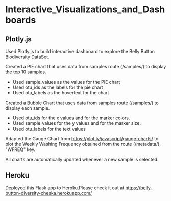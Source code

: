 # Interactive_Visualizations_and_Dashboards

## Plotly.js

Used Plotly.js to build interactive dashboard to explore the Belly Button Biodiversity DataSet.

Created a PIE chart that uses data from samples route (/samples/<sample>) to display the top 10 samples.
- Used sample_values as the values for the PIE chart
- Used otu_ids as the labels for the pie chart
- Used otu_labels as the hovertext for the chart

Created a Bubble Chart that uses data from samples route (/samples/<sample>) to display each sample.
- Used otu_ids for the x values and for the marker colors.
- Used sample_values for the y values and for the marker size.
- Used otu_labels for the text values

Adapted the Gauge Chart from https://plot.ly/javascript/gauge-charts/ to plot the Weekly Washing Frequency obtained from the route (/metadata/<sample>), "WFREQ" key.

All charts are automatically updated whenever a new sample is selected.


## Heroku

Deployed this Flask app to Heroku.Please check it out at https://belly-button-diversity-cheska.herokuapp.com/
